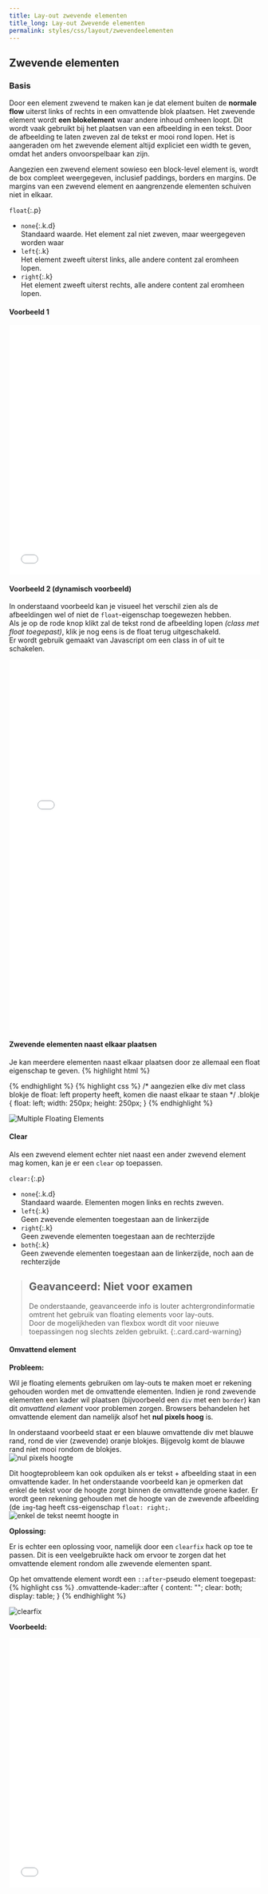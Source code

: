 ```yaml
---
title: Lay-out zwevende elementen
title_long: Lay-out Zwevende elementen
permalink: styles/css/layout/zwevendeelementen
---
```



Zwevende elementen
------------------

### Basis

Door een element zwevend te maken kan je dat element buiten de **normale flow** uiterst links of rechts in een omvattende blok plaatsen. Het zwevende element wordt **een blokelement** waar andere inhoud omheen loopt. Dit wordt vaak gebruikt bij het plaatsen van een afbeelding in een tekst. Door de afbeelding te laten zweven zal de tekst er mooi rond lopen. Het is aangeraden om het zwevende element altijd expliciet een width te geven, omdat het anders onvoorspelbaar kan zijn. 

Aangezien een zwevend element sowieso een block-level element is, wordt de box compleet weergegeven, inclusief paddings, borders en margins. De margins van een zwevend element en aangrenzende elementen schuiven niet in elkaar.

`float`{:.p}  
- `none`{:.k.d}  
  Standaard waarde. Het element zal niet zweven, maar weergegeven worden waar 
- `left`{:.k}  
  Het element zweeft uiterst links, alle andere content zal eromheen lopen.
- `right`{:.k}  
  Het element zweeft uiterst rechts, alle andere content zal eromheen lopen.

#### Voorbeeld 1
<iframe width="100%" height="500" src="//jsfiddle.net/rogerthat_be/tsyz5xos/embedded/result,css,html/" allowfullscreen="allowfullscreen" frameborder="0"></iframe>

#### Voorbeeld 2 (dynamisch voorbeeld)

In onderstaand voorbeeld kan je visueel het verschil zien als de afbeeldingen wel of niet de `float`-eigenschap toegewezen hebben.  
Als je op de rode knop klikt zal de tekst rond de afbeelding lopen *(class met float toegepast)*, klik je nog eens is de float terug uitgeschakeld.  
Er wordt gebruik gemaakt van Javascript om een class in of uit te schakelen.  
<iframe height='742' scrolling='no' title='Float Voorbeeld' src='//codepen.io/fredroeg/embed/bYORrw/?height=742&theme-id=0&default-tab=result&embed-version=2' frameborder='no' allowtransparency='true' allowfullscreen='true' style='width: 100%;'></iframe>

#### Zwevende elementen naast elkaar plaatsen

Je kan meerdere elementen naast elkaar plaatsen door ze allemaal een float eigenschap te geven. 
{% highlight html %}
<div class="blokje"></div>
<div class="blokje"></div>
<div class="blokje"></div>
<div class="blokje"></div>
{% endhighlight %}
{% highlight css %}
/* aangezien elke div met class blokje de float: left property heeft, komen die naast elkaar te staan */
.blokje {
    float: left;
    width: 250px;
    height: 250px;
}
{% endhighlight %}

![Multiple Floating Elements](https://sf.rogerthat.be/1718/multiplefloats.png)

#### Clear

Als een zwevend element echter niet naast een ander zwevend element mag komen, kan je er een `clear` op toepassen.

`clear:`{:.p}  
- `none`{:.k.d}  
  Standaard waarde. Elementen mogen links en rechts zweven. 
- `left`{:.k}  
  Geen zwevende elementen toegestaan aan de linkerzijde
- `right`{:.k}  
  Geen zwevende elementen toegestaan aan de rechterzijde
- `both`{:.k}  
  Geen zwevende elementen toegestaan aan de linkerzijde, noch aan de rechterzijde


> Geavanceerd: Niet voor examen
> ---
> De onderstaande, geavanceerde info is louter achtergrondinformatie omtrent het gebruik van floating elements voor lay-outs.    
> Door de mogelijkheden van flexbox wordt dit voor nieuwe toepassingen nog slechts zelden gebruikt.
{:.card.card-warning}

#### Omvattend element

**Probleem:**

Wil je floating elements gebruiken om lay-outs te maken moet er rekening gehouden worden met de omvattende elementen. Indien je rond zwevende elementen een kader wil plaatsen (bijvoorbeeld een `div` met een `border`) kan dit *omvattend element* voor problemen zorgen. Browsers behandelen het omvattende element dan namelijk alsof het **nul pixels hoog** is.  

In onderstaand voorbeeld staat er een blauwe omvattende div met blauwe rand, rond de vier (zwevende) oranje blokjes. Bijgevolg komt de blauwe rand niet mooi rondom de blokjes.  
![nul pixels hoogte](https://sf.rogerthat.be/1718/geen-hoogte.png "nul pixels hoogte")

Dit hoogteprobleem kan ook opduiken als er tekst + afbeelding staat in een omvattende kader. In het onderstaande voorbeeld kan je opmerken dat enkel de tekst voor de hoogte zorgt binnen de omvattende groene kader. Er wordt geen rekening gehouden met de hoogte van de zwevende afbeelding (de `img`-tag heeft css-eigenschap `float: right;`.
![enkel de tekst neemt hoogte in](https://sf.rogerthat.be/1718/float-problem.png "enkel de tekst neemt hoogte in")

**Oplossing:**

Er is echter een oplossing voor, namelijk door een `clearfix` hack op toe te passen. Dit is een veelgebruikte hack om ervoor te zorgen dat het omvattende element rondom alle zwevende elementen spant.

Op het omvattende element wordt een `::after`-pseudo element toegepast:
{% highlight css %}
.omvattende-kader::after {
    content: "";
    clear: both;
    display: table;
}
{% endhighlight %}

![clearfix](https://sf.rogerthat.be/1718/clearfix.png "clearfix")

**Voorbeeld:**

<iframe width="100%" height="500" src="//jsfiddle.net/rogerthat_be/e32LbLh0/embedded/result,css,html/" allowfullscreen="allowfullscreen" frameborder="0"></iframe>


